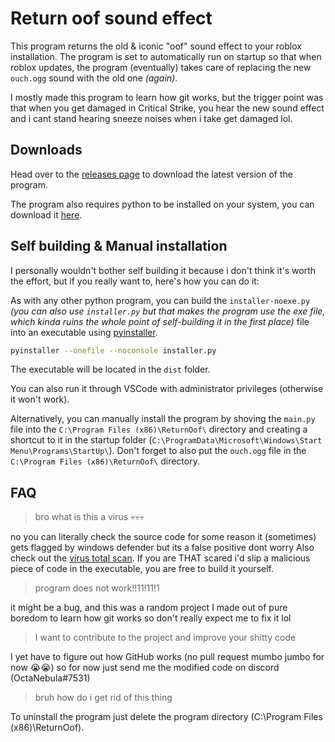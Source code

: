 # Return oof sound effect
This program returns the old & iconic "oof" sound effect to your roblox installation.
The program is set to automatically run on startup so that when roblox updates, the program (eventually) takes care of replacing the new `ouch.ogg` sound with the old one *(again)*.

I mostly made this program to learn how git works, but the trigger point was that when you get damaged in Critical Strike, you hear the new sound effect and i cant stand hearing sneeze noises when i take get damaged lol.
## Downloads

Head over to the [releases page](https://github.com/OctaNebula/return-oof-sound/releases/tag/release) to download the latest version of the program.

The program also requires python to be installed on your system, you can download it [here](https://www.python.org/downloads/).

## Self building & Manual installation

I personally wouldn't bother self building it because i don't think it's worth the effort, but if you really want to, here's how you can do it:

As with any other python program, you can build the `installer-noexe.py` *(you can also use `installer.py` but that makes the program use the exe file, which kinda ruins the whole point of self-building it in the first place)* file into an executable using [pyinstaller](https://www.pyinstaller.org/).

````bash
pyinstaller --onefile --noconsole installer.py
````

The executable will be located in the `dist` folder.


You can also run it through VSCode with administrator privileges (otherwise it won't work).

Alternatively, you can manually install the program by shoving the `main.py` file into the `C:\Program Files (x86)\ReturnOof\` directory and creating a shortcut to it in the startup folder (`C:\ProgramData\Microsoft\Windows\Start Menu\Programs\StartUp\`). Don't forget to also put the `ouch.ogg` file in the `C:\Program Files (x86)\ReturnOof\` directory.

## FAQ

> bro what is this a virus 💀💀💀

no you can literally check the source code
for some reason it (sometimes) gets flagged by windows defender but its a false positive dont worry
Also check out the [virus total scan](https://www.virustotal.com/gui/file/fd4faaac8b3aa1bef99b6cd9b436535f49ca4f7a089fd06a72f937dd96d1212b?nocache=1).
If you are THAT scared i'd slip a malicious piece of code in the executable, you are free to build it yourself.

> program does not work!!11!11!1

it might be a bug, and this was a random project I made out of pure boredom to learn how git works so don't really expect me to fix it lol
> I want to contribute to the project and improve your shitty code

I yet have to figure out how GitHub works (no pull request mumbo jumbo for now 😭😭) so for now just send me the modified code on discord (OctaNebula#7531)

> bruh how do i get rid of this thing

To uninstall the program just delete the program directory (C:\Program Files (x86)\ReturnOof\).
